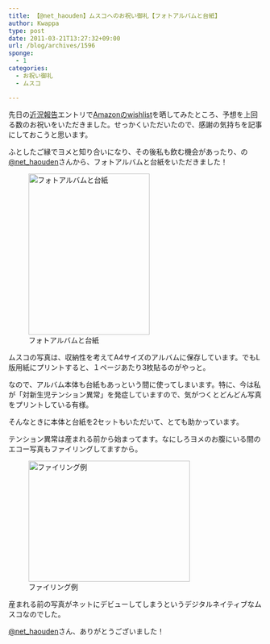 ```yaml
---
title: 【@net_haouden】ムスコへのお祝い御礼【フォトアルバムと台紙】
author: Kwappa
type: post
date: 2011-03-21T13:27:32+09:00
url: /blog/archives/1596
sponge:
  - 1
categories:
  - お祝い御礼
  - ムスコ

---
```

先日の<a href="http://www.kwappa.net/blog/archives/1533" target="_blank" rel="noopener noreferrer">近況報告</a>エントリで<a href="http://www.amazon.co.jp/registry/wishlist/63QLRH25XFYM/ref=cm_wl_rlist_go" target="_blank" rel="noopener noreferrer">Amazonのwishlist</a>を晒してみたところ、予想を上回る数のお祝いをいただきました。せっかくいただいたので、感謝の気持ちを記事にしておこうと思います。

ふとしたご縁でヨメと知り合いになり、その後私も飲む機会があったり、の<a href="http://twitter.com/net_haouden" target="_blank" rel="noopener noreferrer">@net_haouden</a>さんから、フォトアルバムと台紙をいただきました！

<figure id="attachment_1597" aria-describedby="caption-attachment-1597" style="width: 240px" class="wp-caption aligncenter"><img src="/blog/images/2011/03/20110308_00.jpg" alt="フォトアルバムと台紙" title="フォトアルバムと台紙" width="240" height="320" class="size-medium wp-image-1597" /><figcaption id="caption-attachment-1597" class="wp-caption-text">フォトアルバムと台紙</figcaption></figure>

ムスコの写真は、収納性を考えてA4サイズのアルバムに保存しています。でもL版用紙にプリントすると、１ページあたり3枚貼るのがやっと。

なので、アルバム本体も台紙もあっという間に使ってしまいます。特に、今は私が「対新生児テンション異常」を発症していますので、気がつくとどんどん写真をプリントしている有様。

そんなときに本体と台紙を2セットもいただいて、とても助かっています。

テンション異常は産まれる前から始まってます。なにしろヨメのお腹にいる間のエコー写真もファイリングしてますから。

<figure id="attachment_1598" aria-describedby="caption-attachment-1598" style="width: 320px" class="wp-caption aligncenter"><img src="/blog/images/2011/03/20110308_01.jpg" alt="ファイリング例" title="ファイリング例" width="320" height="240" class="size-medium wp-image-1598" /><figcaption id="caption-attachment-1598" class="wp-caption-text">ファイリング例</figcaption></figure>

産まれる前の写真がネットにデビューしてしまうというデジタルネイティブなムスコなのでした。

<a href="http://twitter.com/net_haouden" target="_blank" rel="noopener noreferrer">@net_haouden</a>さん、ありがとうございました！
